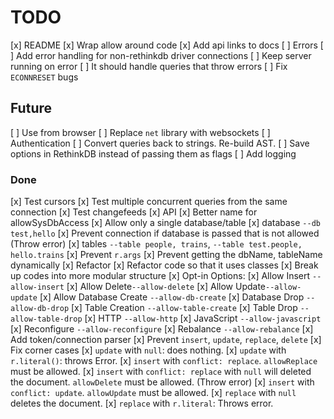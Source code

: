 # TODO

[x] README
  [x] Wrap allow around code
  [x] Add api links to docs
[ ] Errors 
  [ ] Add error handling for non-rethinkdb driver connections
  [ ] Keep server running on error
  [ ] It should handle queries that throw errors
  [ ] Fix `ECONNRESET` bugs

## Future

[ ] Use from browser
  [ ] Replace `net` library with websockets
[ ] Authentication
[ ] Convert queries back to strings. Re-build AST.
[ ] Save options in RethinkDB instead of passing them as flags
[ ] Add logging

### Done

[x] Test cursors
[x] Test multiple concurrent queries from the same connection
[x] Test changefeeds
[x] API
  [x] Better name for allowSysDbAccess
[x] Allow only a single database/table
  [x] database `--db test,hello`
  [x] Prevent connection if database is passed that is not allowed (Throw error)
  [x] tables `--table people, trains`, `--table test.people, hello.trains`
  [x] Prevent `r.args`
  [x] Prevent getting the dbName, tableName dynamically
[x] Refactor
  [x] Refactor code so that it uses classes
  [x] Break up codes into more modular structure
[x] Opt-in Options:
  [x] Allow Insert `--allow-insert`
  [x] Allow Delete`--allow-delete`
  [x] Allow Update`--allow-update`
  [x] Allow Database Create `--allow-db-create`
  [x] Database Drop `--allow-db-drop`
  [x] Table Creation `--allow-table-create`
  [x] Table Drop `--allow-table-drop`
  [x] HTTP `--allow-http`
  [x] JavaScript `--allow-javascript`
  [x] Reconfigure `--allow-reconfigure`
  [x] Rebalance `--allow-rebalance`
[x] Add token/connection parser
[x] Prevent `insert`, `update`, `replace`, `delete`
[x] Fix corner cases
  [x] `update` with `null`: does nothing.
  [x] `update` with `r.literal()`: throws Error.
  [x] `insert` with `conflict: replace`. `allowReplace` must be allowed.
  [x] `insert` with `conflict: replace` with `null` will deleted the document. `allowDelete` must be allowed. (Throw error)
  [x] `insert` with `conflict: update`. `allowUpdate` must be allowed.
  [x] `replace` with `null` deletes the document.
  [x] `replace` with `r.literal`: Throws error.


#
